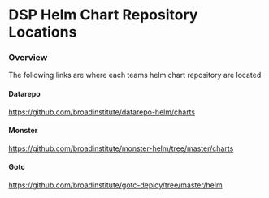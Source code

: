 # DSP Helm Chart Repository Locations

### Overview
The following links are where each teams helm chart repository are located


#### Datarepo
https://github.com/broadinstitute/datarepo-helm/charts

#### Monster
https://github.com/broadinstitute/monster-helm/tree/master/charts

#### Gotc
https://github.com/broadinstitute/gotc-deploy/tree/master/helm
